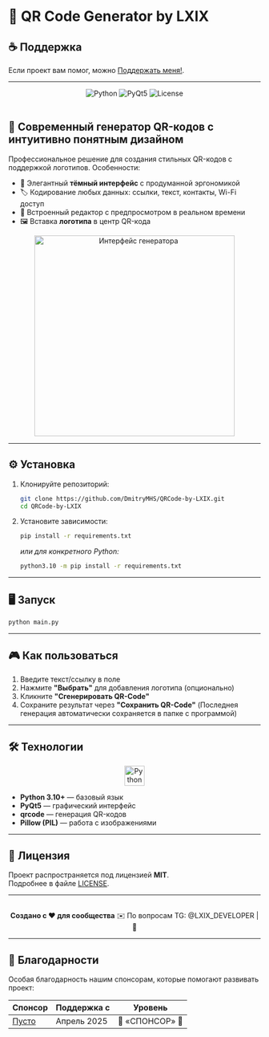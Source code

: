 # 🚀 QR Code Generator by LXIX 
## ☕ Поддержка
Если проект вам помог, можно [Поддержать меня!](https://buymeacoffee.com/ваш-ник).

---

<div align="center">
  <img src="https://img.shields.io/badge/Python-3.10%2B-blue?logo=python" alt="Python">
  <img src="https://img.shields.io/badge/GUI-PyQt5-green?logo=qt" alt="PyQt5">
  <img src="https://img.shields.io/badge/License-MIT-purple" alt="License">
</div>

<br>

## 🌟 Современный генератор QR-кодов с интуитивно понятным дизайном

Профессиональное решение для создания стильных QR-кодов с поддержкой логотипов. Особенности:
- 🖤 Элегантный **тёмный интерфейс** с продуманной эргономикой
- 🏷️ Кодирование любых данных: ссылки, текст, контакты, Wi-Fi доступ
- 🎨 Встроенный редактор с предпросмотром в реальном времени
- 🖼️ Вставка **логотипа** в центр QR-кода

<div align="center">
  <img src="https://sun1-19.userapi.com/impg/bdVc2LFiTbcZ6oJSPNs89Js1DtMWVMWPYX41jw/47wTFuiRwCs.jpg?size=601x632&quality=95&sign=d680b343e2e9352cb81a748f6180d50e&type=album" width="400" alt="Интерфейс генератора">
</div>

---

## ⚙️ Установка
1. Клонируйте репозиторий:
   ```bash
   git clone https://github.com/DmitryMHS/QRCode-by-LXIX.git
   cd QRCode-by-LXIX
   ```
2. Установите зависимости:
   ```bash
   pip install -r requirements.txt
   ```
   *или для конкретного Python:*
   ```bash
   python3.10 -m pip install -r requirements.txt
   ```

---

## 🖥️ Запуск
```bash
python main.py
```

---

## 🎮 Как пользоваться
1. Введите текст/ссылку в поле
2. Нажмите **"Выбрать"** для добавления логотипа (опционально)
3. Кликните **"Сгенерировать QR-Code"**
4. Сохраните результат через **"Сохранить QR-Code"**
(Последнея генерация автоматически сохраняется в папке с программой)

---

## 🛠 Технологии
<div align="center">
  <img src="https://img.icons8.com/color/48/000000/python.png" width="40" title="Python">
</div>

- **Python 3.10+** — базовый язык
- **PyQt5** — графический интерфейс
- **qrcode** — генерация QR-кодов
- **Pillow (PIL)** — работа с изображениями

---

## 📜 Лицензия
Проект распространяется под лицензией **MIT**.  
Подробнее в файле [LICENSE](LICENSE).

---

<div align="center">
  <br>
  <strong>Создано с ❤️ для сообщества</strong>  
  ✉️ По вопросам TG: @LXIX_DEVELOPER | 💼
</div>

---

## 💖 Благодарности

Особая благодарность нашим спонсорам, которые помогают развивать проект:

| Спонсор          | Поддержка с       | Уровень       |
|------------------|-------------------|---------------|
| [Пусто](https://github.com/DmitryMHS) | Апрель 2025       | 💎 «СПОНСОР» 💎       |

